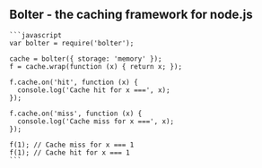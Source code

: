 ## Bolter - the caching framework for node.js

    ```javascript
    var bolter = require('bolter');

    cache = bolter({ storage: 'memory' });
    f = cache.wrap(function (x) { return x; });

    f.cache.on('hit', function (x) {
      console.log('Cache hit for x ===', x);
    });

    f.cache.on('miss', function (x) {
      console.log('Cache miss for x ===', x);
    });

    f(1); // Cache miss for x === 1
    f(1); // Cache hit for x === 1
    ```
